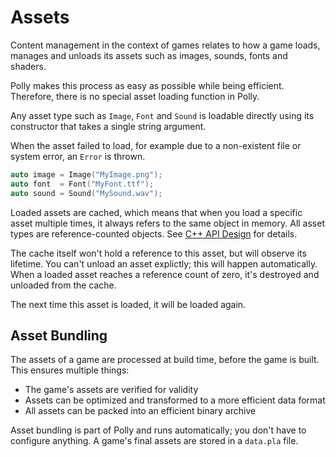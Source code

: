 # Assets

Content management in the context of games relates to how a game loads, manages and unloads its assets such as images, sounds, fonts and shaders.

Polly makes this process as easy as possible while being efficient. Therefore, there is no special asset loading function in Polly.

Any asset type such as `Image`, `Font` and `Sound` is loadable directly using its constructor that takes a single string argument.

When the asset failed to load, for example due to a non-existent file or system error, an `Error` is thrown.

```cpp
auto image = Image("MyImage.png");
auto font  = Font("MyFont.ttf");
auto sound = Sound("MySound.wav");
```

Loaded assets are cached, which means that when you load a specific asset multiple times,
it always refers to the same object in memory. All asset types are reference-counted objects.
See [C++ API Design](/cpp) for details.

The cache itself won't hold a reference to this asset, but will observe its lifetime. You can't unload an asset explictly; this will happen automatically. When a loaded asset reaches a reference count of zero, it's destroyed and unloaded from the cache.

The next time this asset is loaded, it will be loaded again.

## Asset Bundling

The assets of a game are processed at build time, before the game is built. This ensures multiple things:

- The game's assets are verified for validity
- Assets can be optimized and transformed to a more efficient data format
- All assets can be packed into an efficient binary archive

Asset bundling is part of Polly and runs automatically; you don't have to configure anything. A game's final assets are stored in a `data.pla` file.

